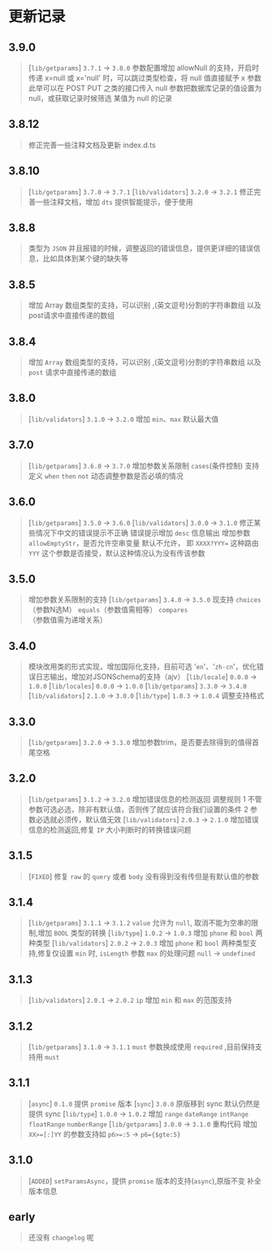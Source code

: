 # 更新记录

## 3.9.0
>
> [`lib/getparams`]  `3.7.1` -> `3.8.0`
> 参数配置增加 allowNull 的支持，开启时 传递 x=null 或 x='null' 时，可以跳过类型检查，将 null 值直接赋予 x 参数
> 此举可以在 POST PUT 之类的接口传入 null 参数把数据库记录的值设置为 null，或获取记录时候筛选 某值为 null 的记录

## 3.8.12
>
> 修正完善一些注释文档及更新 index.d.ts

## 3.8.10
>
> [`lib/getparams`]  `3.7.0` -> `3.7.1`
> [`lib/validators`] `3.2.0` -> `3.2.1`
> 修正完善一些注释文档，增加 `dts` 提供智能提示，便于使用

## 3.8.8
>
> 类型为 `JSON` 并且报错的时候，调整返回的错误信息，提供更详细的错误信息，比如具体到某个键的缺失等

## 3.8.5
>
> 增加 Array 数组类型的支持，可以识别 ,(英文逗号)分割的字符串数组 以及 post请求中直接传递的数组

## 3.8.4
>
> 增加 `Array` 数组类型的支持，可以识别 ,(英文逗号)分割的字符串数组 以及 `post` 请求中直接传递的数组

## 3.8.0
>
> [`lib/validators`] `3.1.0` -> `3.2.0`  增加 `min`、`max` 默认最大值

## 3.7.0
>
> [`lib/getparams`]  `3.6.0` -> `3.7.0`  增加参数关系限制 `cases`(条件控制) 支持定义 `when` `then` `not` 动态调整参数是否必填的情况

## 3.6.0
>
> [`lib/getparams`]  `3.5.0` -> `3.6.0`
> [`lib/validators`] `3.0.0` -> `3.1.0`
> 修正某些情况下中文的错误提示不正确
> 错误提示增加 `desc` 信息输出
> 增加参数 `allowEmptyStr`，是否允许空串变量 默认不允许， 即 `XXXX?YYY=` 这种路由 `YYY` 这个参数是否接受，默认这种情况认为没有传该参数

## 3.5.0
>
> 增加参数关系限制的支持
> [`lib/getparams`]  `3.4.0` -> `3.5.0` 现支持 `choices`（参数N选M） `equals`（参数值需相等） `compares`（参数值需为递增关系）

## 3.4.0
>
> 模块改用类的形式实现，增加国际化支持，目前可选 '`en`'、'`zh-cn`'，优化错误日志输出，增加对JSONSchema的支持（ajv）
> [`lib/locale`]  `0.0.0` -> `1.0.0`
> [`lib/locales`] `0.0.0` -> `1.0.0`
> [`lib/getparams`]  `3.3.0`  ->  `3.4.0`
> [`lib/validators`]  `2.1.0` -> `3.0.0`
> [`lib/type`]  `1.0.3` -> `1.0.4` 调整支持格式

## 3.3.0
>
> [`lib/getparams`]  `3.2.0` -> `3.3.0` 增加参数trim，是否要去除得到的值得首尾空格

## 3.2.0
>
> [`lib/getparams`]  `3.1.2` -> `3.2.0` 增加错误信息的检测返回
    调整规则 1 不管参数可选必选，除非有默认值，否则传了就应该符合我们设置的条件
            2 参数必选就必须传，默认值无效
> [`lib/validators`]  `2.0.3` -> `2.1.0` 增加错误信息的检测返回,修复 `IP` 大小判断时的转换错误问题

## 3.1.5
>
> [`FIXED`]  修复 `raw` 的 `query` 或者 `body` 没有得到没有传但是有默认值的参数

## 3.1.4
>
> [`lib/getparams`]  `3.1.1` -> `3.1.2` `value` 允许为 `null`, 取消不能为空串的限制,增加 `BOOL` 类型的转换
> [`lib/type`]  `1.0.2` -> `1.0.3` 增加 `phone` 和 `bool` 两种类型
> [`lib/validators`]  `2.0.2` -> `2.0.3` 增加 `phone` 和 `bool` 两种类型支持,修复仅设置 `min` 时, `isLength` 参数 `max` 的处理问题 `null` -> `undefined`

## 3.1.3
>
> [`lib/validators`]  `2.0.1` -> `2.0.2` `ip` 增加 `min` 和 `max` 的范围支持

## 3.1.2
>
> [`lib/getparams`]  `3.1.0` -> `3.1.1` `must` 参数换成使用 `required` ,目前保持支持用 `must`

## 3.1.1
>
> [`async`] `0.1.0` 提供 `promise` 版本
> [`sync`]  `3.0.0` 原版移到 sync 默认仍然是提供 sync
> [`lib/type`]  `1.0.0` -> `1.0.2` 增加 `range` `dateRange` `intRange` `floatRange` `numberRange`
> [`lib/getparams`]  `3.0.0` -> `3.1.0` 重构代码 增加 `XX>=[:]YY` 的参数支持如 `p6>=:5`  -> `p6={$gte:5}`

## 3.1.0
>
> [`ADDED`] `setParamsAsync`，提供 `promise` 版本的支持(`async`),原版不变
> 补全版本信息

## early
>
> 还没有 `changelog` 呢

